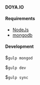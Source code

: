 #### DOYA.IO

#### Requirements

* [NodeJs](http://nodejs.org)
* [mongodb](http://mongodb.org)
 
#### Development

$`gulp mongod`

$`gulp dev`

$`gulp sync`
